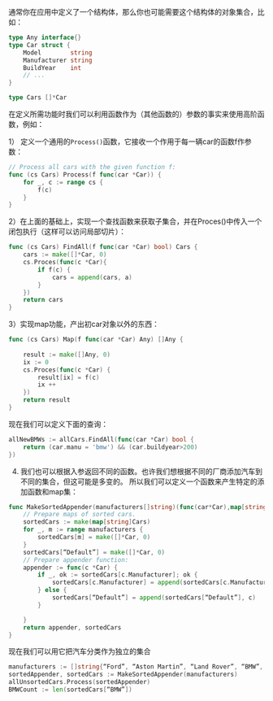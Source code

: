 通常你在应用中定义了一个结构体，那么你也可能需要这个结构体的对象集合，比如：

```go
type Any interface{}
type Car struct {
	Model        string
	Manufacturer string
	BuildYear    int
	// ...
}

type Cars []*Car
```
在定义所需功能时我们可以利用函数作为（其他函数的）参数的事实来使用高阶函数，例如：

1） 定义一个通用的`Process()`函数，它接收一个作用于每一辆car的函数f作参数：

```go
// Process all cars with the given function f:
func (cs Cars) Process(f func(car *Car)) {
    for _, c := range cs {
        f(c)
    }
}
```

2）在上面的基础上，实现一个查找函数来获取子集合，并在Proces()中传入一个闭包执行（这样可以访问局部切片）：

```go
func (cs Cars) FindAll(f func(car *Car) bool) Cars {
	cars := make([]*Car, 0)
	cs.Proces(func(c *Car){
	    if f(c) {
		    cars = append(cars, a)	
        }   	
    })
	return cars
}
```

3）实现map功能，产出初car对象以外的东西：

```go
func (cs Cars) Map(f func(car *Car) Any) []Any {
	
	result := make([]Any, 0)
	ix := 0 
	cs.Proces(func(c *Car) {
	    result[ix] = f(c)
		ix ++
    })
	return result
}
```
现在我们可以定义下面的查询：

```go
allNewBMWs := allCars.FindAll(func(car *Car) bool {
	return (car.manu = 'bmw') && (car.buildyear>200)
})
```

4) 我们也可以根据入参返回不同的函数。也许我们想根据不同的厂商添加汽车到不同的集合，但这可能是多变的。
所以我们可以定义一个函数来产生特定的添加函数和map集：

```go
func MakeSortedAppender(manufacturers[]string)(func(car*Car),map[string]Cars) {
    // Prepare maps of sorted cars.
    sortedCars := make(map[string]Cars)
    for _, m := range manufacturers {
        sortedCars[m] = make([]*Car, 0)
    }
    sortedCars[“Default”] = make([]*Car, 0)
    // Prepare appender function:
    appender := func(c *Car) {
        if _, ok := sortedCars[c.Manufacturer]; ok {
            sortedCars[c.Manufacturer] = append(sortedCars[c.Manufacturer], c)
        } else {
            sortedCars[“Default”] = append(sortedCars[“Default”], c)
        }

    }
    return appender, sortedCars
}
```

现在我们可以用它把汽车分类作为独立的集合

```go
manufacturers := []string{“Ford”, “Aston Martin”, “Land Rover”, “BMW”, “Jaguar”}
sortedAppender, sortedCars := MakeSortedAppender(manufacturers)
allUnsortedCars.Process(sortedAppender)
BMWCount := len(sortedCars[“BMW”])
```




